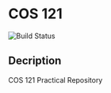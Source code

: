# COS 121

![Build Status](https://travis-ci.org/Quantum-Sicarius/COS121.svg?branch=master)

## Decription

COS 121 Practical Repository
